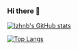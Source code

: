### Hi there 👋

[![lzhnb's GitHub stats](https://github-readme-stats.vercel.app/api?username=lzhnb&theme=onedark)](https://github.com/anuraghazra/github-readme-stats)

[![Top Langs](https://github-readme-stats.vercel.app/api/top-langs/?username=lzhnb&hide=javascript,css,scss,html&theme=onedark&layout=compact)](https://github.com/anuraghazra/github-readme-stats)

<!--
**lzhnb/lzhnb** is a ✨ _special_ ✨ repository because its `README.md` (this file) appears on your GitHub profile.

Here are some ideas to get you started:

- 🔭 I’m currently working on ...
- 🌱 I’m currently learning ...
- 👯 I’m looking to collaborate on ...
- 🤔 I’m looking for help with ...
- 💬 Ask me about ...
- 📫 How to reach me: ...
- 😄 Pronouns: ...
- ⚡ Fun fact: ...
-->
